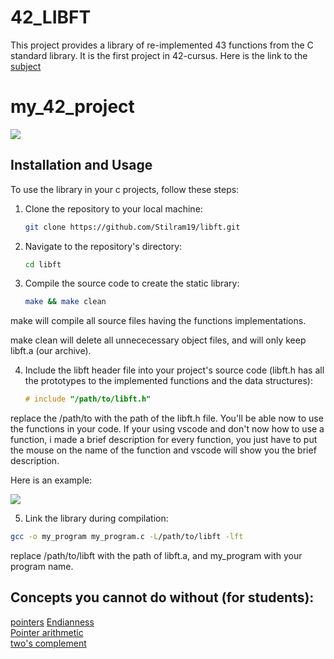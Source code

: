 
# 42_LIBFT

This project provides a library of re-implemented 43 functions from the C standard library.
It is the first project in 42-cursus.
Here is the link to the [subject](https://cdn.intra.42.fr/pdf/pdf/117032/en.subject.pdf)

# my_42_project

![](/images/my_project.jpg)

## Installation and Usage

To use the library in your c projects, follow these steps:

1. Clone the repository to your local machine:

   ```bash
   git clone https://github.com/Stilram19/libft.git
   ```

2. Navigate to the repository's directory:

    ```bash
    cd libft
    ```

3. Compile the source code to create the static library:

    ```bash
    make && make clean
    ```
make will compile all source files having the functions implementations.

make clean will delete all unnececessary object files, and will only keep libft.a (our archive).

4. Include the libft header file into your project's source code (libft.h has all the prototypes to the implemented functions and the data structures):

    ```c
    # include "/path/to/libft.h"
    ```

replace the /path/to with the path of the libft.h file.
You'll be able now to use the functions in your code. If your using vscode and don't now how to use a function, i made a brief description for every function, you just have to put the mouse on the name of the function
and vscode will show you the brief description.

Here is an example:

![](/images/brief_description.jpg)

5. Link the library during compilation:

```bash
gcc -o my_program my_program.c -L/path/to/libft -lft
```
replace /path/to/libft with the path of libft.a,
and my_program with your program name.

## Concepts you cannot do without (for students):

[pointers](https://en.wikipedia.org/wiki/Pointer_(computer_programming))  
[Endianness](https://en.wikipedia.org/wiki/Endianness)  
[Pointer arithmetic](https://www.geeksforgeeks.org/pointer-arithmetics-in-c-with-examples/)  
[two's complement](https://en.wikipedia.org/wiki/Two%27s_complement)

